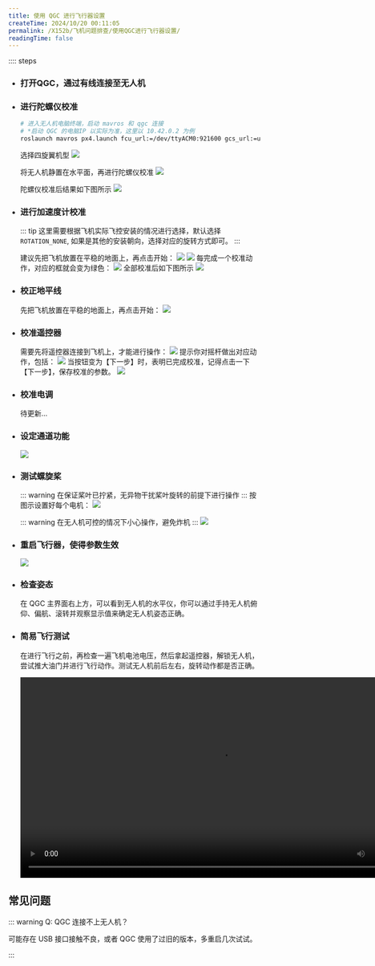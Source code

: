 ```yaml
---
title: 使用 QGC 进行飞行器设置
createTime: 2024/10/20 00:11:05
permalink: /X152b/飞机问题排查/使用QGC进行飞行器设置/
readingTime: false
---
```


:::: steps

- ### 打开QGC，通过有线连接至无人机
    <!-- TODO(Derkai): 缺打开QGC，通过有线连接至无人机的示例 -->

- ### 进行陀螺仪校准
    ```bash
    # 进入无人机电脑终端，启动 mavros 和 qgc 连接
    # *启动 QGC 的电脑IP 以实际为准，这里以 10.42.0.2 为例
    roslaunch mavros px4.launch fcu_url:=/dev/ttyACM0:921600 gcs_url:=udp://:14556@10.42.0.2:14550
    ```

    选择四旋翼机型
    ![](https://emnavi-doc-img.oss-cn-beijing.aliyuncs.com/emnavi_assets/intro/qgc_step_9.png)

    将无人机静置在水平面，再进行陀螺仪校准
    ![](https://emnavi-doc-img.oss-cn-beijing.aliyuncs.com/emnavi_assets/intro/qgc_step_10.png)

    陀螺仪校准后结果如下图所示
    ![](https://emnavi-doc-img.oss-cn-beijing.aliyuncs.com/emnavi_assets/intro/qgc_step_11.png)

- ### 进行加速度计校准

    ::: tip 这里需要根据飞机实际飞控安装的情况进行选择，默认选择 `ROTATION_NONE`, 如果是其他的安装朝向，选择对应的旋转方式即可。
    :::

    建议先把飞机放置在平稳的地面上，再点击开始：
    ![](https://emnavi-doc-img.oss-cn-beijing.aliyuncs.com/emnavi_assets/intro/qgc_step_15.png)
    ![](https://emnavi-doc-img.oss-cn-beijing.aliyuncs.com/emnavi_assets/intro/qgc_step_12.png)
    每完成一个校准动作，对应的框就会变为绿色：
    ![](https://emnavi-doc-img.oss-cn-beijing.aliyuncs.com/emnavi_assets/intro/qgc_step_13.png)
    全部校准后如下图所示
    ![](https://emnavi-doc-img.oss-cn-beijing.aliyuncs.com/emnavi_assets/intro/qgc_step_14.png)


- ### 校正地平线
    先把飞机放置在平稳的地面上，再点击开始：
    ![](https://emnavi-doc-img.oss-cn-beijing.aliyuncs.com/emnavi_assets/intro/qgc_step_16.png)


- ### 校准遥控器
    需要先将遥控器连接到飞机上，才能进行操作：
    ![](https://emnavi-doc-img.oss-cn-beijing.aliyuncs.com/emnavi_assets/intro/qgc_step_17.png)
    提示你对摇杆做出对应动作，包括：
    ![](https://emnavi-doc-img.oss-cn-beijing.aliyuncs.com/emnavi_assets/intro/qgc_step_21.png)
    当按钮变为【下一步】时，表明已完成校准，记得点击一下【下一步】，保存校准的参数。
    ![](https://emnavi-doc-img.oss-cn-beijing.aliyuncs.com/emnavi_assets/intro/qgc_step_22.png)


- ### 校准电调
    待更新...

- ### 设定通道功能
    ![](https://emnavi-doc-img.oss-cn-beijing.aliyuncs.com/emnavi_assets/intro/qgc_step_25.png)

- ### 测试螺旋桨
    ::: warning 在保证桨叶已拧紧，无异物干扰桨叶旋转的前提下进行操作
    :::
    按图示设置好每个电机：
    ![](https://emnavi-doc-img.oss-cn-beijing.aliyuncs.com/emnavi_assets/intro/qgc_step_23.png)

    ::: warning 在无人机可控的情况下小心操作，避免炸机
    :::
    ![](https://emnavi-doc-img.oss-cn-beijing.aliyuncs.com/emnavi_assets/intro/qgc_step_24.png)


- ### 重启飞行器，使得参数生效
    ![](https://emnavi-doc-img.oss-cn-beijing.aliyuncs.com/emnavi_assets/intro/qgc_step_26.png)


- ### 检查姿态
    在 QGC 主界面右上方，可以看到无人机的水平仪，你可以通过手持无人机俯仰、偏航、滚转并观察显示值来确定无人机姿态正确。

- ### 简易飞行测试
    在进行飞行之前，再检查一遍飞机电池电压，然后拿起遥控器，解锁无人机，尝试推大油门并进行飞行动作。测试无人机前后左右，旋转动作都是否正确。

    <div>
    <video width="800" controls>
        <source src="https://emnavi-doc-img.oss-cn-beijing.aliyuncs.com/emnavi_video/intro/flight_demo.mp4" type="video/mp4" />
        您的浏览器不支持 video 标签。
    </video>
    </div>


## 常见问题

::: warning Q: QGC 连接不上无人机？

可能存在 USB 接口接触不良，或者 QGC 使用了过旧的版本，多重启几次试试。

:::

